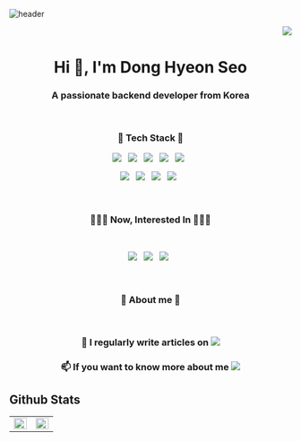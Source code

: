 ![header](https://capsule-render.vercel.app/api?type=waving&color=gradient&height=230&section=header&text=donghyeon's%20Github&fontSize=70&animation=scaleIn)


<img src="https://komarev.com/ghpvc/?username=donghyeon23&&style=flat-square" align="right" />
<br>
<h1 align="center">Hi 👋, I'm Dong Hyeon Seo</h1>
<h3 align="center">A passionate backend developer from Korea</h3>
<br>

<h3 align="center">🔧 Tech Stack 🔧</h3>
<p align="center">
<img src="https://img.shields.io/badge/AWS-%23FF9900.svg?style=for-the-badge&logo=amazon-aws&logoColor=white"/></a> &nbsp
<img src="https://img.shields.io/badge/node.js-6DA55F?style=for-the-badge&logo=node.js&logoColor=white"/></a> &nbsp
<img src="https://img.shields.io/badge/express.js-%23404d59.svg?style=for-the-badge&logo=express&logoColor=%2361DAFB"/></a> &nbsp
<img src="https://img.shields.io/badge/JavaScript-F7DF1E?style=for-the-badge&logo=JavaScript&logoColor=white&fontColor=ffffff"/></a> &nbsp
<img src="https://img.shields.io/badge/python-3670A0?style=for-the-badge&logo=python&logoColor=ffdd54"/></a> &nbsp

<p align="center">
<img src="https://img.shields.io/badge/github%20actions-%232671E5.svg?style=for-the-badge&logo=githubactions&logoColor=white"/></a> &nbsp
<img src="https://img.shields.io/badge/Socket.io-black?style=for-the-badge&logo=socket.io&badgeColor=010101"/></a> &nbsp
<img src="https://img.shields.io/badge/-jest-%23C21325?style=for-the-badge&logo=jest&logoColor=white"/></a> &nbsp
<img src="https://img.shields.io/badge/MongoDB-%234ea94b.svg?style=for-the-badge&logo=mongodb&logoColor=white"/></a> &nbsp

</br>
</br>
</br>

<h3 align="center">👩🏽‍💻 Now, Interested In 👩🏽‍💻</h3>
</br>
<p align="center">
<img src="https://img.shields.io/badge/NestJS-E0234E?style=for-the-badge&logo=NestJS&logoColor=white"></a> &nbsp
<img src="https://img.shields.io/badge/TypeScript-3178C6?style=for-the-badge&logo=TypeScript&logoColor=white"/></a> &nbsp
<img src="https://img.shields.io/badge/Docker-2496ED?style=for-the-badge&logo=Docker&logoColor=white"/></a> &nbsp

</br>
</br>
</br>

<h3 align="center">🐣 About me 🐣</h3>
</br>

<p align="center">
<h3 align="center">📝 I regularly write articles on <a href="https://bit.ly/3ypSKFo"><img src="https://img.shields.io/badge/Notion-%23000000.svg?style=for-the-badge&logo=notion&logoColor=white"></a></h3>
<h3 align="center">📫 If you want to know more about me <a href="https://bit.ly/3KKfEuD"><img src="https://img.shields.io/badge/Notion-%23000000.svg?style=for-the-badge&logo=notion&logoColor=white"></a></h3>

## Github Stats  
<table><tr><td valign="top" width="50%">

<img src="https://github-readme-stats.vercel.app/api?username=donghyeon23&show_icons=true&count_private=true&hide_border=true" align="left" style="width: 100%" />

</td><td valign="top" width="50%">

<img src="https://github-readme-stats.vercel.app/api/top-langs/?username=donghyeon23&hide_border=true&layout=compact" align="left" style="width: 100%" />

</td></tr></table>  

<br/>
